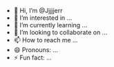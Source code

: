 - 👋 Hi, I’m @Jjjjjerr
- 👀 I’m interested in ...
- 🌱 I’m currently learning ...
- 💞️ I’m looking to collaborate on ...
- 📫 How to reach me ...
- 😄 Pronouns: ...
- ⚡ Fun fact: ...

<!---
Jjjjjerr/Jjjjjerr is a ✨ special ✨ repository because its `README.md` (this file) appears on your GitHub profile.
You can click the Preview link to take a look at your changes.
--->
